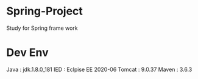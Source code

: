 # Spring-Project
Study for Spring frame work

# Dev Env
Java : jdk.1.8.0_181
IED : Eclpise EE 2020-06
Tomcat : 9.0.37
Maven : 3.6.3
